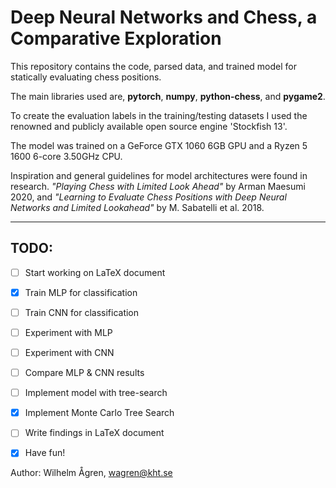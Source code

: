 # Deep Neural Networks and Chess, a Comparative Exploration
This repository contains the code, parsed data, and trained model for statically evaluating chess positions. 

The main libraries used are, **pytorch**, **numpy**, **python-chess**, and **pygame2**.

To create the evaluation labels in the training/testing datasets I used the renowned and publicly available open source engine 'Stockfish 13'.

The model was trained on a GeForce GTX 1060 6GB GPU and a Ryzen 5 1600 6-core 3.50GHz CPU.

Inspiration and general guidelines for model architectures were found in research. *"Playing Chess with Limited Look Ahead"* by Arman Maesumi 2020, and *"Learning to Evaluate Chess Positions with Deep Neural Networks and Limited Lookahead"* by M. Sabatelli et al. 2018.

---
## TODO:
- [ ] Start working on LaTeX document
- [x] Train MLP for classification
- [ ] Train CNN for classification
- [ ] Experiment with MLP
- [ ] Experiment with CNN
- [ ] Compare MLP & CNN results
- [ ] Implement model with tree-search
- [x] Implement Monte Carlo Tree Search
- [ ] Write findings in LaTeX document
- [x] Have fun!


Author: Wilhelm Ågren, wagren@kht.se
